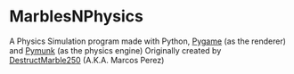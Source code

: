 # MarblesNPhysics
A Physics Simulation program made with Python, [Pygame](https://github.com/ppizarror/pygame-menu) (as the renderer) and [Pymunk](https://github.com/viblo/pymunk) (as the physics engine)
Originally created by [DestructMarble250](https://github.com/DestructMarble250) (A.K.A. Marcos Perez)
